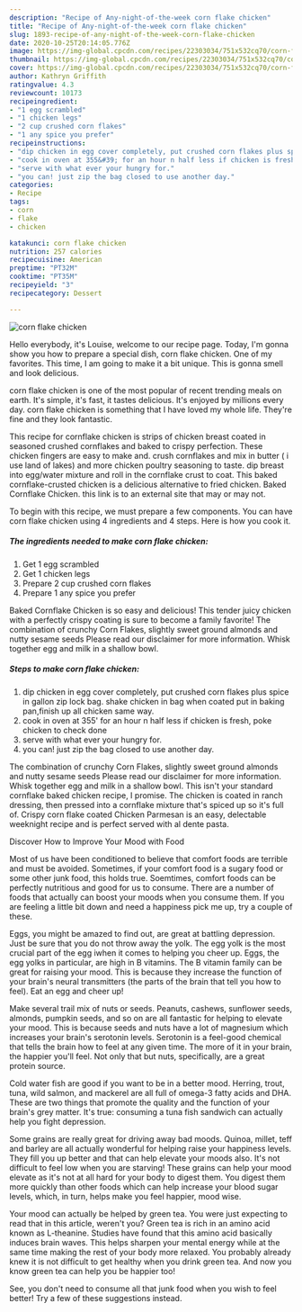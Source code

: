 ```yaml
---
description: "Recipe of Any-night-of-the-week corn flake chicken"
title: "Recipe of Any-night-of-the-week corn flake chicken"
slug: 1893-recipe-of-any-night-of-the-week-corn-flake-chicken
date: 2020-10-25T20:14:05.776Z
image: https://img-global.cpcdn.com/recipes/22303034/751x532cq70/corn-flake-chicken-recipe-main-photo.jpg
thumbnail: https://img-global.cpcdn.com/recipes/22303034/751x532cq70/corn-flake-chicken-recipe-main-photo.jpg
cover: https://img-global.cpcdn.com/recipes/22303034/751x532cq70/corn-flake-chicken-recipe-main-photo.jpg
author: Kathryn Griffith
ratingvalue: 4.3
reviewcount: 10173
recipeingredient:
- "1 egg scrambled"
- "1 chicken legs"
- "2 cup crushed corn flakes"
- "1 any spice you prefer"
recipeinstructions:
- "dip chicken in egg cover completely, put crushed corn flakes plus spice in gallon zip lock bag. shake chicken in bag when coated put in baking pan,finish up all chicken same way."
- "cook in oven at 355&#39; for an hour n half less if chicken is fresh, poke chicken to check done"
- "serve with what ever your hungry for."
- "you can! just zip the bag closed to use another day."
categories:
- Recipe
tags:
- corn
- flake
- chicken

katakunci: corn flake chicken 
nutrition: 257 calories
recipecuisine: American
preptime: "PT32M"
cooktime: "PT35M"
recipeyield: "3"
recipecategory: Dessert

---
```



![corn flake chicken](https://img-global.cpcdn.com/recipes/22303034/751x532cq70/corn-flake-chicken-recipe-main-photo.jpg)

Hello everybody, it's Louise, welcome to our recipe page. Today, I'm gonna show you how to prepare a special dish, corn flake chicken. One of my favorites. This time, I am going to make it a bit unique. This is gonna smell and look delicious.

corn flake chicken is one of the most popular of recent trending meals on earth. It's simple, it's fast, it tastes delicious. It's enjoyed by millions every day. corn flake chicken is something that I have loved my whole life. They're fine and they look fantastic.

This recipe for cornflake chicken is strips of chicken breast coated in seasoned crushed cornflakes and baked to crispy perfection. These chicken fingers are easy to make and. crush cornflakes and mix in butter ( i use land of lakes) and more chicken poultry seasoning to taste. dip breast into egg/water mixture and roll in the cornflake crust to coat. This baked cornflake-crusted chicken is a delicious alternative to fried chicken. Baked Cornflake Chicken. this link is to an external site that may or may not.


To begin with this recipe, we must prepare a few components. You can have corn flake chicken using 4 ingredients and 4 steps. Here is how you cook it.

<!--inarticleads1-->

##### The ingredients needed to make corn flake chicken:

1. Get 1 egg scrambled
1. Get 1 chicken legs
1. Prepare 2 cup crushed corn flakes
1. Prepare 1 any spice you prefer


Baked Cornflake Chicken is so easy and delicious! This tender juicy chicken with a perfectly crispy coating is sure to become a family favorite! The combination of crunchy Corn Flakes, slightly sweet ground almonds and nutty sesame seeds Please read our disclaimer for more information. Whisk together egg and milk in a shallow bowl. 

<!--inarticleads2-->

##### Steps to make corn flake chicken:

1. dip chicken in egg cover completely, put crushed corn flakes plus spice in gallon zip lock bag. shake chicken in bag when coated put in baking pan,finish up all chicken same way.
1. cook in oven at 355&#39; for an hour n half less if chicken is fresh, poke chicken to check done
1. serve with what ever your hungry for.
1. you can! just zip the bag closed to use another day.


The combination of crunchy Corn Flakes, slightly sweet ground almonds and nutty sesame seeds Please read our disclaimer for more information. Whisk together egg and milk in a shallow bowl. This isn&#39;t your standard cornflake baked chicken recipe, I promise. The chicken is coated in ranch dressing, then pressed into a cornflake mixture that&#39;s spiced up so it&#39;s full of. Crispy corn flake coated Chicken Parmesan is an easy, delectable weeknight recipe and is perfect served with al dente pasta. 

Discover How to Improve Your Mood with Food


Most of us have been conditioned to believe that comfort foods are terrible and must be avoided. Sometimes, if your comfort food is a sugary food or some other junk food, this holds true. Soemtimes, comfort foods can be perfectly nutritious and good for us to consume. There are a number of foods that actually can boost your moods when you consume them. If you are feeling a little bit down and need a happiness pick me up, try a couple of these.

Eggs, you might be amazed to find out, are great at battling depression. Just be sure that you do not throw away the yolk. The egg yolk is the most crucial part of the egg iwhen it comes to helping you cheer up. Eggs, the egg yolks in particular, are high in B vitamins. The B vitamin family can be great for raising your mood. This is because they increase the function of your brain's neural transmitters (the parts of the brain that tell you how to feel). Eat an egg and cheer up!

Make several trail mix of nuts or seeds. Peanuts, cashews, sunflower seeds, almonds, pumpkin seeds, and so on are all fantastic for helping to elevate your mood. This is because seeds and nuts have a lot of magnesium which increases your brain's serotonin levels. Serotonin is a feel-good chemical that tells the brain how to feel at any given time. The more of it in your brain, the happier you'll feel. Not only that but nuts, specifically, are a great protein source.

Cold water fish are good if you want to be in a better mood. Herring, trout, tuna, wild salmon, and mackerel are all full of omega-3 fatty acids and DHA. These are two things that promote the quality and the function of your brain's grey matter. It's true: consuming a tuna fish sandwich can actually help you fight depression. 

Some grains are really great for driving away bad moods. Quinoa, millet, teff and barley are all actually wonderful for helping raise your happiness levels. They fill you up better and that can help elevate your moods also. It's not difficult to feel low when you are starving! These grains can help your mood elevate as it's not at all hard for your body to digest them. You digest them more quickly than other foods which can help increase your blood sugar levels, which, in turn, helps make you feel happier, mood wise.

Your mood can actually be helped by green tea. You were just expecting to read that in this article, weren't you? Green tea is rich in an amino acid known as L-theanine. Studies have found that this amino acid basically induces brain waves. This helps sharpen your mental energy while at the same time making the rest of your body more relaxed. You probably already knew it is not difficult to get healthy when you drink green tea. And now you know green tea can help you be happier too!

See, you don't need to consume all that junk food when you wish to feel better! Try  a few  of  these  suggestions  instead.

